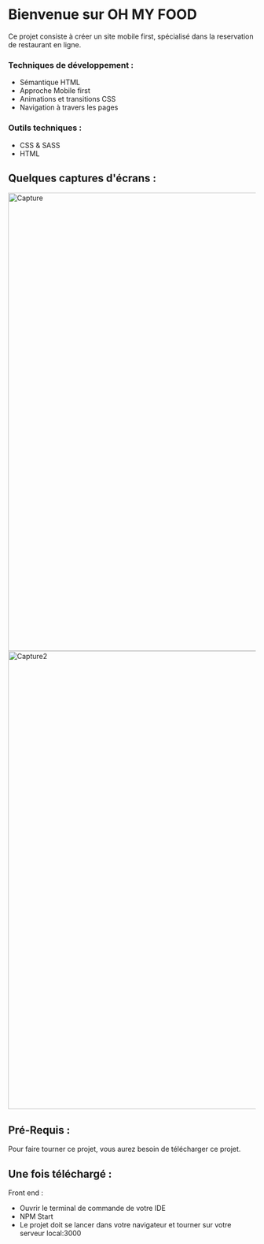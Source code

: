 # Bienvenue sur OH MY FOOD

Ce projet consiste à créer un site mobile first, spécialisé dans la reservation de restaurant en ligne. 

### Techniques de développement :

- Sémantique HTML
- Approche Mobile first
- Animations et transitions CSS
- Navigation à travers les pages 

### Outils techniques :

- CSS & SASS
- HTML


## Quelques captures d'écrans : 


<img width="930" alt="Capture" src="https://user-images.githubusercontent.com/73883090/152318592-99fca999-43be-4d5d-885b-1e6713e835d4.PNG">

<img width="930" alt="Capture2" src="https://user-images.githubusercontent.com/73883090/152318607-273faa6b-6efc-4ff1-9094-7e7c9ebc4178.PNG">



## Pré-Requis :
Pour faire tourner ce projet, vous aurez besoin de télécharger ce projet.


## Une fois téléchargé :

Front end : 
- Ouvrir le terminal de commande de votre IDE
- NPM Start
- Le projet doit se lancer dans votre navigateur et tourner sur votre serveur local:3000
